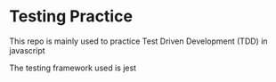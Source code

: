 # Testing Practice

This repo is mainly used to practice Test Driven Development (TDD) in javascript

The testing framework used is jest
